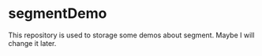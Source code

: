 # segmentDemo
This repository is used to storage some demos about segment. Maybe I will change it later.
